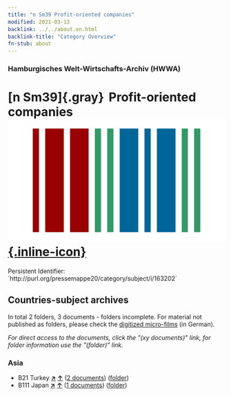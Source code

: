 ```yaml
---
title: "n Sm39 Profit-oriented companies"
modified: 2021-03-13
backlink: ../../about.en.html
backlink-title: "Category Overview"
fn-stub: about
---
```


### Hamburgisches Welt-Wirtschafts-Archiv (HWWA)

# [n Sm39]{.gray}&#8201; Profit-oriented companies &#160; [![Wikidata](/images/Wikidata-logo.svg "Wikidata"){.inline-icon}](http://www.wikidata.org/entity/Q104710359)

<div class="hint">Persistent Identifier: `http://purl.org/pressemappe20/category/subject/i/163202`</div>







## Countries-subject archives





In total 2 folders, 3 documents - folders incomplete.
For material not published as folders, please check the [digitized micro-films](/film/h1_sh.de.html) (in German).

_For direct access to the documents, click the "(xy documents)" link, for folder information use the "(folder)" link._



### Asia

- B21 Turkey [**&nearr;**](../../../geo/i/141111/about.en.html "Turkey (all folders)") [**&uarr;**](../../../geo/about.en.html#B21 "Country category system") (<a href="https://pm20.zbw.eu/iiifview/folder/sh/141111,163202" title="about: Turkey : Profit-oriented companies" target="_blank">2 documents</a>) ([folder](../../../../folder/sh/1411xx/141111/1632xx/163202/about.en.html))
- B111 Japan [**&nearr;**](../../../geo/i/141272/about.en.html "Japan (all folders)") [**&uarr;**](../../../geo/about.en.html#B111 "Country category system") (<a href="https://pm20.zbw.eu/iiifview/folder/sh/141272,163202" title="about: Japan : Profit-oriented companies" target="_blank">1 documents</a>) ([folder](../../../../folder/sh/1412xx/141272/1632xx/163202/about.en.html))








